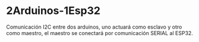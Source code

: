 # 2Arduinos-1Esp32
Comunicación I2C entre dos arduinos, uno actuará como esclavo y otro como maestro, el maestro se conectará por comunicación SERIAL al ESP32. 
